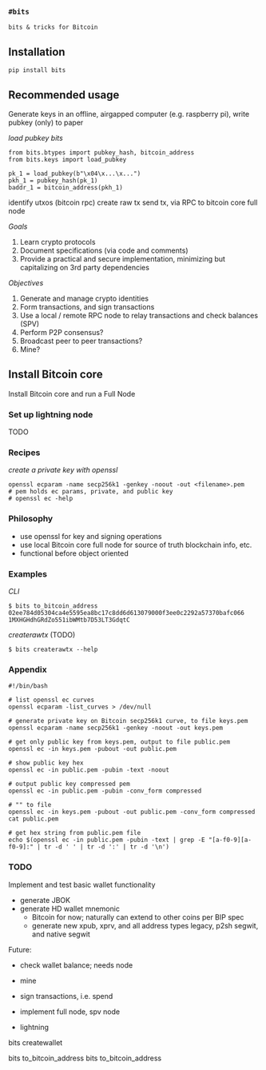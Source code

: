 ### `#bits`

```
bits & tricks for Bitcoin
```

## Installation

```
pip install bits
```

## Recommended usage

Generate keys in an offline, airgapped computer (e.g. raspberry pi), write pubkey (only) to paper

_load pubkey bits_

```
from bits.btypes import pubkey_hash, bitcoin_address
from bits.keys import load_pubkey

pk_1 = load_pubkey(b"\x04\x...\x...")
pkh_1 = pubkey_hash(pk_1)
baddr_1 = bitcoin_address(pkh_1)
```

identify utxos (bitcoin rpc)
create raw tx
send tx, via RPC to bitcoin core full node



_Goals_

  1. Learn crypto protocols
  2. Document specifications (via code and comments)
  3. Provide a practical and secure implementation, minimizing but capitalizing on 3rd party dependencies

_Objectives_

  1. Generate and manage crypto identities
  2. Form transactions, and sign transactions
  3. Use a local / remote RPC node to relay transactions and check balances (SPV)
  4. Perform P2P consensus?
  5. Broadcast peer to peer transactions?
  6. Mine?

## Install Bitcoin core

Install Bitcoin core and run a Full Node


### Set up lightning node

TODO


### Recipes

_create a private key with openssl_

```
openssl ecparam -name secp256k1 -genkey -noout -out <filename>.pem
# pem holds ec params, private, and public key
# openssl ec -help
```


### Philosophy

- use openssl for key and signing operations
- use local Bitcoin core full node for source of truth blockchain info, etc.
- functional before object oriented

### Examples

_CLI_

```
$ bits to_bitcoin_address 02ee784d05304ca4e5595ea8bc17c8dd6d613079000f3ee0c2292a57370bafc066
1MXHGHdhGRdZo551ibWMtb7D53LT3GdqtC
```

_createrawtx_ (TODO)

```
$ bits createrawtx --help
```


### Appendix

```
#!/bin/bash

# list openssl ec curves
openssl ecparam -list_curves > /dev/null

# generate private key on Bitcoin secp256k1 curve, to file keys.pem
openssl ecparam -name secp256k1 -genkey -noout -out keys.pem

# get only public key from keys.pem, output to file public.pem
openssl ec -in keys.pem -pubout -out public.pem

# show public key hex
openssl ec -in public.pem -pubin -text -noout

# output public key compressed pem
openssl ec -in public.pem -pubin -conv_form compressed

# "" to file
openssl ec -in keys.pem -pubout -out public.pem -conv_form compressed
cat public.pem

# get hex string from public.pem file
echo $(openssl ec -in public.pem -pubin -text | grep -E "[a-f0-9][a-f0-9]:" | tr -d ' ' | tr -d ':' | tr -d '\n')
```


### TODO

Implement and test basic wallet functionality
- generate JBOK
- generate HD wallet mnemonic
  - Bitcoin for now; naturally can extend to other coins per BIP spec
  - generate new xpub, xprv, and all address types legacy, p2sh segwit, and native segwit

Future:
- check wallet balance; needs node
- mine
- sign transactions, i.e. spend
- implement full node, spv node

- lightning


bits createwallet

bits to_bitcoin_address <pubkey>
bits to_bitcoin_address <pem>

